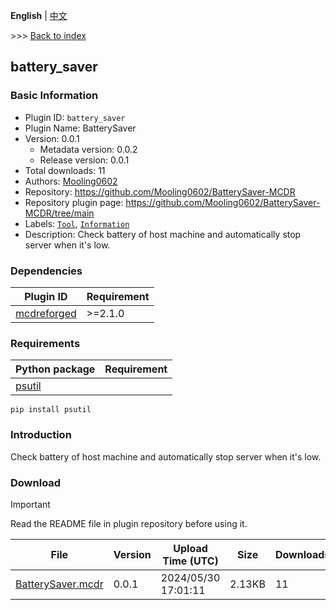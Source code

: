 **English** | [中文](readme-zh_cn.md)

\>\>\> [Back to index](/readme.md)

## battery_saver

### Basic Information

- Plugin ID: `battery_saver`
- Plugin Name: BatterySaver
- Version: 0.0.1
  - Metadata version: 0.0.2
  - Release version: 0.0.1
- Total downloads: 11
- Authors: [Mooling0602](https://github.com/Mooling0602)
- Repository: https://github.com/Mooling0602/BatterySaver-MCDR
- Repository plugin page: https://github.com/Mooling0602/BatterySaver-MCDR/tree/main
- Labels: [`Tool`](/labels/tool/readme.md), [`Information`](/labels/information/readme.md)
- Description: Check battery of host machine and automatically stop server when it's low.

### Dependencies

| Plugin ID | Requirement |
| --- | --- |
| [mcdreforged](https://github.com/Fallen-Breath/MCDReforged) | \>=2.1.0 |

### Requirements

| Python package | Requirement |
| --- | --- |
| [psutil](https://pypi.org/project/psutil) |  |

```
pip install psutil
```

### Introduction

Check battery of host machine and automatically stop server when it's low.

### Download

> [!IMPORTANT]
> Read the README file in plugin repository before using it.

| File | Version | Upload Time (UTC) | Size | Downloads | Operations |
| --- | --- | --- | --- | --- | --- |
| [BatterySaver.mcdr](https://github.com/Mooling0602/BatterySaver-MCDR/releases/tag/0.0.1) | 0.0.1 | 2024/05/30 17:01:11 | 2.13KB | 11 | [Download](https://github.com/Mooling0602/BatterySaver-MCDR/releases/download/0.0.1/BatterySaver.mcdr) |

